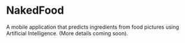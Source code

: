 # NakedFood
A mobile application that predicts ingredients from food pictures using Artificial Intelligence.
(More details coming soon).
